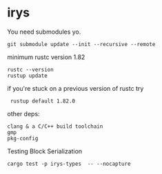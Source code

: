 # irys

You need submodules yo.

```cli
git submodule update --init --recursive --remote
```

minimum rustc version 1.82

```cli
rustc --version
rustup update
```

if you're stuck on a previous version of rustc try
```cli
 rustup default 1.82.0
 ```

other deps:
```
clang & a C/C++ build toolchain
gmp
pkg-config
```

Testing Block Serialization
```cli
cargo test -p irys-types  -- --nocapture
```
